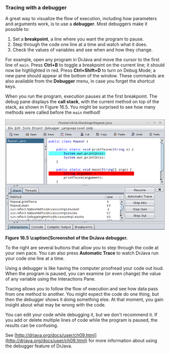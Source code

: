 ###  Tracing with a debugger



A great way to visualize the flow of execution, including how parameters and arguments work, is to use a **debugger**.
Most debuggers make it possible to:




1.  Set a **breakpoint**, a line where you want the program to pause.
1.  Step through the code one line at a time and watch what it does.
1.  Check the values of variables and see when and how they change.


For example, open any program in DrJava and move the cursor to the first line of `main`.
Press **Ctrl+B** to toggle a breakpoint on the current line; it should now be highlighted in red.
Press **Ctrl+Shift+D** to turn on Debug Mode; a new pane should appear at the bottom of the window.
These commands are also available from the **Debugger** menu, in case you forget the shortcut keys.


When you run the program, execution pauses at the first breakpoint.
The debug pane displays the **call stack**, with the current method on top of the stack, as shown in Figure 16.5.
You might be surprised to see how many methods were called before the `main` method!

![Figure 16.5 \caption{Screenshot of the DrJava debugger.](figs/debugger.png)

**Figure 16.5 \caption{Screenshot of the DrJava debugger.**


To the right are several buttons that allow you to step through the code at your own pace.
You can also press **Automatic Trace** to watch DrJava run your code one line at a time.

Using a debugger is like having the computer proofread your code out loud.
When the program is paused, you can examine (or even change) the value of any variable using the Interactions Pane.

Tracing allows you to follow the flow of execution and see how data pass from one method to another.
You might expect the code do one thing, but then the debugger shows it doing something else.
At that moment, you gain insight about what may be wrong with the code.

You can edit your code while debugging it, but we don't recommend it.
If you add or delete multiple lines of code while the program is paused, the results can be confusing.

See [http://drjava.org/docs/user/ch09.html](http://drjava.org/docs/user/ch09.html) for more information about using the debugger feature of DrJava.